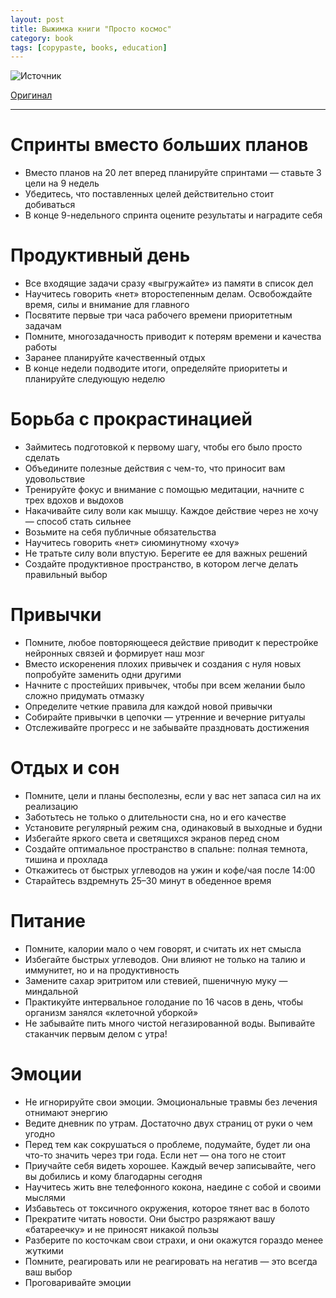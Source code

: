 ```yaml
---
layout: post
title: Выжимка книги "Просто космос"
category: book
tags: [copypaste, books, education]
---
```


![Источник](https://www.mann-ivanov-ferber.ru/assets/files/content-pages/infografika/prosto-kosmos/mif-prostocosmos-011.jpg)

[Оригинал](https://www.mann-ivanov-ferber.ru/assets/files/content-pages/infografika/prosto-kosmos/mif-prostocosmos-011.jpg)

---

# Спринты вместо больших планов
- Вместо планов на 20 лет вперед планируйте спринтами — ставьте 3 цели на 9 недель
- Убедитесь, что поставленных целей действительно стоит добиваться
- В конце 9-недельного спринта оцените результаты и наградите себя

# Продуктивный день
- Все входящие задачи сразу «выгружайте» из памяти в список дел
- Научитесь говорить «нет» второстепенным делам. Освобождайте время, силы и внимание для главного
- Посвятите первые три часа рабочего времени приоритетным задачам
- Помните, многозадачность приводит к потерям времени и качества работы
- Заранее планируйте качественный отдых
- В конце недели подводите итоги, определяйте приоритеты и планируйте следующую неделю

# Борьба с прокрастинацией
- Займитесь подготовкой к первому шагу, чтобы его было просто сделать
- Объедините полезные действия с чем-то, что приносит вам удовольствие
- Тренируйте фокус и внимание с помощью медитации, начните с трех вдохов и выдохов
- Накачивайте силу воли как мышцу. Каждое действие через не хочу — способ стать сильнее
- Возьмите на себя публичные обязательства
- Научитесь говорить «нет» сиюминутному «хочу»
- Не тратьте силу воли впустую. Берегите ее для важных решений
- Создайте продуктивное пространство, в котором легче делать правильный выбор

# Привычки
- Помните, любое повторяющееся действие приводит к перестройке нейронных связей и формирует наш мозг
- Вместо искоренения плохих привычек и создания с нуля новых попробуйте заменить одни другими
- Начните с простейших привычек, чтобы при всем желании было сложно придумать отмазку
- Определите четкие правила для каждой новой привычки
- Собирайте привычки в цепочки — утренние и вечерние ритуалы
- Отслеживайте прогресс и не забывайте праздновать достижения

# Отдых и сон
- Помните, цели и планы бесполезны, если у вас нет запаса сил на их реализацию
- Заботьтесь не только о длительности сна, но и его качестве
- Установите регулярный режим сна, одинаковый в выходные и будни
- Избегайте яркого света и светящихся экранов перед сном
- Создайте оптимальное пространство в спальне: полная темнота, тишина и прохлада
- Откажитесь от быстрых углеводов на ужин и кофе/чая после 14:00
- Старайтесь вздремнуть 25–30 минут в обеденное время

# Питание
- Помните, калории мало о чем говорят, и считать их нет смысла
- Избегайте быстрых углеводов. Они влияют не только на талию и иммунитет, но и на продуктивность
- Замените сахар эритритом или стевией, пшеничную муку — миндальной
- Практикуйте интервальное голодание по 16 часов в день, чтобы организм занялся «клеточной уборкой»
- Не забывайте пить много чистой негазированной воды. Выпивайте стаканчик первым делом с утра!

# Эмоции
- Не игнорируйте свои эмоции. Эмоциональные травмы без лечения отнимают энергию
- Ведите дневник по утрам. Достаточно двух страниц от руки о чем угодно
- Перед тем как сокрушаться о проблеме, подумайте, будет ли она что-то значить через три года. Если нет — она того не стоит
- Приучайте себя видеть хорошее. Каждый вечер записывайте, чего вы добились и кому благодарны сегодня
- Научитесь жить вне телефонного кокона, наедине с собой и своими мыслями
- Избавьтесь от токсичного окружения, которое тянет вас в болото
- Прекратите читать новости. Они быстро разряжают вашу «батареечку» и не приносят никакой пользы
- Разберите по косточкам свои страхи, и они окажутся гораздо менее жуткими
- Помните, реагировать или не реагировать на негатив — это всегда ваш выбор
- Проговаривайте эмоции